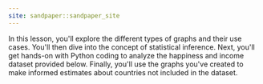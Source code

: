 ```yaml
---
site: sandpaper::sandpaper_site
---
```


In this lesson, you'll explore the different types of graphs and 
their use cases. You'll then dive into the concept of statistical 
inference. Next, you'll get hands-on with Python coding to analyze 
the happiness and income dataset provided below. Finally, you'll 
use the graphs you've created to make informed estimates about 
countries not included in the dataset.
